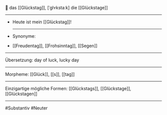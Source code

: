 🔶 das [[Glückstag]], [ˈɡlʏkstaːk]
die [[Glückstage]]

---

- Heute ist mein [[Glückstag]]!
- ***

  Synonyme:

- [[Freudentag]], [[Frohsinntag]], [[Segen]]

---

Übersetzung: day of luck, lucky day

---

Morpheme:
[[Glück]], [[s]], [[tag]]

---

Einzigartige mögliche Formen: [[Glückstags]], [[Glückstage]], [[Glückstagen]]

---

#Substantiv #Neuter
